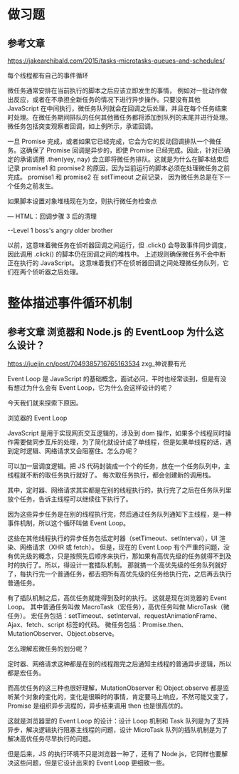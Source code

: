 # 做习题
## 参考文章
https://jakearchibald.com/2015/tasks-microtasks-queues-and-schedules/

每个线程都有自己的事件循环

微任务通常安排在当前执行的脚本之后应该立即发生的事情，
例如对一批动作做出反应，或者在不承担全新任务的情况下进行异步操作。只要没有其他 JavaScript 在中间执行，微任务队列就会在回调之后处理，并且在每个任务结束时处理。在微任务期间排队的任何其他微任务都将添加到队列的末尾并进行处理。微任务包括突变观察者回调，如上例所示，承诺回调。

一旦 Promise 完成，或者如果它已经完成，它会为它的反动回调排队一个微任务。这确保了 Promise 回调是异步的，即使 Promise 已经完成。因此，针对已确定的承诺调用 .then(yey, nay) 会立即将微任务排队。这就是为什么在脚本结束后记录 promise1 和 promise2 的原因，因为当前运行的脚本必须在处理微任务之前完成。 promise1 和 promise2 在 setTimeout 之前记录，
因为微任务总是在下一个任务之前发生。


如果脚本设置对象堆栈现在为空，则执行微任务检查点

— HTML：回调步骤 3 后的清理



--Level 1 boss's angry older brother

以前，这意味着微任务在侦听器回调之间运行，但 .click() 会导致事件同步调度，因此调用 .click() 的脚本仍在回调之间的堆栈中。 上述规则确保微任务不会中断正在执行的 JavaScript。 这意味着我们不在侦听器回调之间处理微任务队列，它们在两个侦听器之后处理。



# 整体描述事件循环机制
## 参考文章 浏览器和 Node.js 的 EventLoop 为什么这么设计？
https://juejin.cn/post/7049385716765163534
zxg_神说要有光

Event Loop 是 JavaScript 的基础概念，面试必问，平时也经常谈到，但是有没有想过为什么会有 Event Loop，它为什么会这样设计的呢？

今天我们就来探索下原因。

浏览器的 Event Loop

JavaScript 是用于实现网页交互逻辑的，涉及到 dom 操作，如果多个线程同时操作需要做同步互斥的处理，为了简化就设计成了单线程，但是如果单线程的话，遇到定时逻辑、网络请求又会阻塞住。怎么办呢？

可以加一层调度逻辑。把 JS 代码封装成一个个的任务，放在一个任务队列中，主线程就不断的取任务执行就好了。
每次取任务执行，都会创建新的调用栈。

其中，定时器、网络请求其实都是在别的线程执行的，执行完了之后在任务队列里放个任务，告诉主线程可以继续往下执行了。

因为这些异步任务是在别的线程执行完，然后通过任务队列通知下主线程，是一种事件机制，所以这个循环叫做 Event Loop。

这些在其他线程执行的异步任务包括定时器（setTimeout、setInterval），UI 渲染、网络请求（XHR 或 fetch）。
但是，现在的 Event Loop 有个严重的问题，没有优先级的概念，只是按照先后顺序来执行，那如果有高优先级的任务就得不到及时的执行了。所以，得设计一套插队机制。
那就搞一个高优先级的任务队列就好了，每执行完一个普通任务，都去把所有高优先级的任务给执行完，之后再去执行普通任务。

有了插队机制之后，高优任务就能得到及时的执行。
这就是现在浏览器的 Event Loop。
其中普通任务叫做 MacroTask（宏任务），高优任务叫做 MicroTask（微任务）。
宏任务包括：setTimeout、setInterval、requestAnimationFrame、Ajax、fetch、script 标签的代码。
微任务包括：Promise.then、MutationObserver、Object.observe。

怎么理解宏微任务的划分呢？

定时器、网络请求这种都是在别的线程跑完之后通知主线程的普通异步逻辑，所以都是宏任务。

而高优任务的这三种也很好理解，MutationObserver 和 Object.observe 都是监听某个对象的变化的，变化是很瞬时的事情，肯定要马上响应，不然可能又变了，Promise 是组织异步流程的，异步结束调用 then 也是很高优的。

这就是浏览器里的 Event Loop 的设计：设计 Loop 机制和 Task 队列是为了支持异步，解决逻辑执行阻塞主线程的问题，设计 MicroTask 队列的插队机制是为了解决高优任务尽早执行的问题。

但是后来，JS 的执行环境不只是浏览器一种了，还有了 Node.js，它同样也要解决这些问题，但是它设计出来的 Event Loop 更细致一些。

